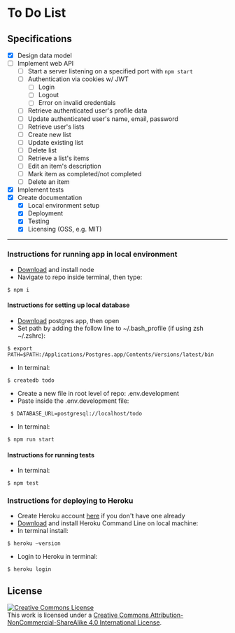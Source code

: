 # To Do List

## Specifications

- [X] Design data model
- [ ] Implement web API
  - [ ] Start a server listening on a specified port with `npm start`
  - [ ] Authentication via cookies w/ JWT
    - [ ] Login
    - [ ] Logout
    - [ ] Error on invalid credentials
  - [ ] Retrieve authenticated user's profile data
  - [ ] Update authenticated user's name, email, password
  - [ ] Retrieve user's lists
  - [ ] Create new list
  - [ ] Update existing list
  - [ ] Delete list
  - [ ] Retrieve a list's items
  - [ ] Edit an item's description
  - [ ] Mark item as completed/not completed
  - [ ] Delete an item
- [X] Implement tests
- [X] Create documentation
  - [X] Local environment setup
  - [X] Deployment
  - [X] Testing
  - [X] Licensing (OSS, e.g. MIT)

---
### Instructions for running app in local environment
- [Download](https://nodejs.org/en/download/) and install node
- Navigate to repo inside terminal, then type:
```
$ npm i
```

#### Instructions for setting up local database

- [Download](http://postgresapp.com/) postgres app, then open
- Set path by adding the follow line to ~/.bash_profile (if using zsh ~/.zshrc):
```
$ export PATH=$PATH:/Applications/Postgres.app/Contents/Versions/latest/bin
```
- In terminal:  
```
$ createdb todo
```

- Create a new file in root level of repo: .env.development
- Paste inside the .env.development file:

```
 $ DATABASE_URL=postgresql://localhost/todo
 ```

- In terminal:
```
$ npm run start
```

#### Instructions for running tests
- In terminal:
```
$ npm test
```

### Instructions for deploying to Heroku
- Create Heroku account [here](https://signup.heroku.com/login?redirect-url=https%3A%2F%2Fid.heroku.com%2Foauth%2Fauthorize%3Fclient_id%3D9e08c4e5-b105-43bb-a1fc-ba4c58a2ab8f%26response_type%3Dcode%26scope%3Dglobal%252Cplatform%26state%3DFe26.2**c35f51c53f436c1210bc19c19a1fd046462655fd561c2376beb5ef83d0ca50f4*FZAxbfqK8ft0Apg1YqAFOA*z7RaEUdX2vFq-NVjT6isiEwA1nGgxt6VcpBbShxZgHCRrNzQoxZjW0ZexVT264IYfQ24G5lBu8rpUDlJh8NlLw*1475793613238*1e460e093186430472b34f463d6206e0a5430a5c6f0ce374a58262ca0e13455b*PFDv8K3fSXNNHa-95kqgq6fHez7EYeTVzfWglmW_jYU) if you don't have one already
- [Download](https://devcenter.heroku.com/articles/heroku-command-line) and install Heroku Command Line on local machine:
- In terminal install:
```
$ heroku —version
```
- Login to Heroku in terminal:
```
$ heroku login
```

## License

<a rel="license" href="http://creativecommons.org/licenses/by-nc-sa/4.0/"><img alt="Creative Commons License" style="border-width:0" src="https://i.creativecommons.org/l/by-nc-sa/4.0/80x15.png" /></a>
<br />This work is licensed under a <a rel="license" href="http://creativecommons.org/licenses/by-nc-sa/4.0/">Creative Commons Attribution-NonCommercial-ShareAlike 4.0 International License</a>.

[mit-license]: https://opensource.org/licenses/MIT
